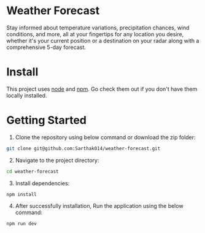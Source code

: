 # Weather Forecast

Stay informed about temperature variations, precipitation chances, wind conditions, and more, all at your fingertips for any location you desire, whether it's your current position or a destination on your radar along with a comprehensive 5-day forecast.


# Install

This project uses [node](https://nodejs.org/en) and [npm](https://www.npmjs.com/). Go check them out if you don't have them locally installed.


# Getting Started

1. Clone the repository using below command or download the zip folder:
```bash
git clone git@github.com:Sarthak014/weather-forecast.git
```

2. Navigate to the project directory:
```bash
cd weather-forecast
```

3. Install dependencies:
```bash
npm install
```

4. After successfully installation, Run the application using the below command:
```bash
npm run dev
```

